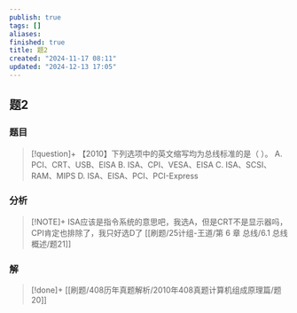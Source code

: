 ```yaml
---
publish: true
tags: []
aliases: 
finished: true
title: 题2
created: "2024-11-17 08:11"
updated: "2024-12-13 17:05"
---
```

## 题2
### 题目
> [!question]+
> 【2010】下列选项中的英文缩写均为总线标准的是（ ）。
> A. PCI、CRT、USB、EISA
> B. ISA、CPI、VESA、EISA
> C. ISA、SCSI、RAM、MIPS
> D. ISA、EISA、PCI、PCI-Express
### 分析
> [!NOTE]+
> ISA应该是指令系统的意思吧，我选A，但是CRT不是显示器吗，CPI肯定也排除了，我只好选D了
> [[刷题/25计组-王道/第 6 章 总线/6.1 总线概述/题21]]
### 解
> [!done]+
> [[刷题/408历年真题解析/2010年408真题计算机组成原理篇/题20]]